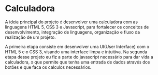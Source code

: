 # Calculadora

A ideia principal do projeto é desenvolver uma calculadora com as linguagens HTML 5, CSS 3 e Javascript, para fortalecer os conceitos de desenvolvimento, integração de linguagens, organização e fluxo da realização de um projeto.

A primeira etapa consiste em desenvolver uma UI(User Interface) com o HTML 5 e o CSS 3, visando uma interface limpa e intuitiva.
Na segunda etapa desse projeto eu fiz a parte do javascript necessário para dar vida a calculadora, o que permite que tenha uma entrada de dados através dos botões e que faca os calculos necessários.
